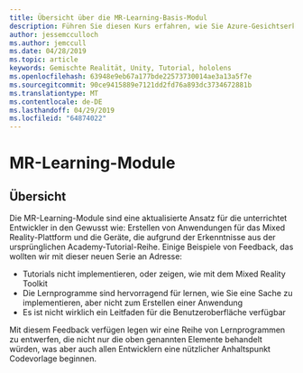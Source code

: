 ```yaml
---
title: Übersicht über die MR-Learning-Basis-Modul
description: Führen Sie diesen Kurs erfahren, wie Sie Azure-Gesichtserkennung innerhalb einer mixed Reality-Anwendung zu implementieren.
author: jessemcculloch
ms.author: jemccull
ms.date: 04/28/2019
ms.topic: article
keywords: Gemischte Realität, Unity, Tutorial, hololens
ms.openlocfilehash: 63948e9eb67a177bde22573730014ae3a13a5f7e
ms.sourcegitcommit: 90ce9415889e7121dd2fd76a893dc3734672881b
ms.translationtype: MT
ms.contentlocale: de-DE
ms.lasthandoff: 04/29/2019
ms.locfileid: "64874022"
---
```

# <a name="mr-learning-modules"></a>MR-Learning-Module

## <a name="overview"></a>Übersicht

Die MR-Learning-Module sind eine aktualisierte Ansatz für die unterrichtet Entwickler in den Gewusst wie: Erstellen von Anwendungen für das Mixed Reality-Plattform und die Geräte, die aufgrund der Erkenntnisse aus der ursprünglichen Academy-Tutorial-Reihe. Einige Beispiele von Feedback, das wollten wir mit dieser neuen Serie an Adresse:

* Tutorials nicht implementieren, oder zeigen, wie mit dem Mixed Reality Toolkit
* Die Lernprogramme sind hervorragend für lernen, wie Sie eine Sache zu implementieren, aber nicht zum Erstellen einer Anwendung
* Es ist nicht wirklich ein Leitfaden für die Benutzeroberfläche verfügbar

Mit diesem Feedback verfügen legen wir eine Reihe von Lernprogrammen zu entwerfen, die nicht nur die oben genannten Elemente behandelt würden, was aber auch allen Entwicklern eine nützlicher Anhaltspunkt Codevorlage beginnen.

